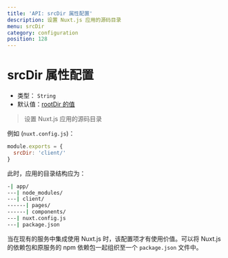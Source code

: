 ```yaml
---
title: 'API: srcDir 属性配置'
description: 设置 Nuxt.js 应用的源码目录
menu: srcDir
category: configuration
position: 128
---
```


# srcDir 属性配置

- 类型： `String`
- 默认值：[rootDir 的值](/api/configuration-rootdir)

> 设置 Nuxt.js 应用的源码目录

例如 (`nuxt.config.js`)：

```js
module.exports = {
  srcDir: 'client/'
}
```

此时，应用的目录结构应为：

```bash
-| app/
---| node_modules/
---| client/
------| pages/
------| components/
---| nuxt.config.js
---| package.json
```

当在现有的服务中集成使用 Nuxt.js 时，该配置项才有使用价值。可以将 Nuxt.js 的依赖包和原服务的 npm 依赖包一起组织至一个 `package.json` 文件中。
